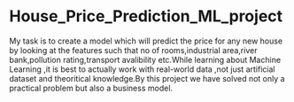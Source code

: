 # House_Price_Prediction_ML_project
My task is to create a model which will predict the price for any new house by looking at the features such that no of rooms,industrial area,river bank,pollution rating,transport avalibility etc.While learning about Machine Learning ,it is best to actually work with real-world data ,not just artificial dataset and theoritical knowledge.By this project we have solved not only a practical problem but also a business model.
